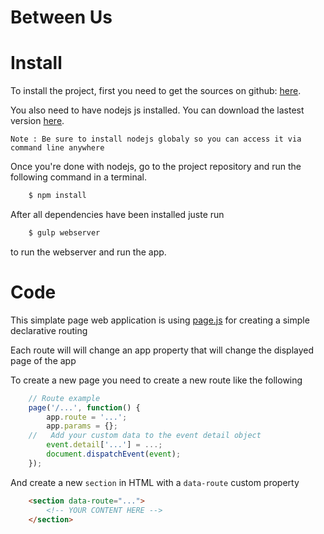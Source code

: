 # Between Us

# Install
To install the project, first you need to get the sources on github: [here](https://github.com/ESGIDIW-22/mybesthotel).

You also need to have nodejs js installed. You can download the lastest version [here](https://nodejs.org/en/download/).

`Note : Be sure to install nodejs globaly so you can access it via command line anywhere`

Once you're done with nodejs, go to the project repository and run the following command in a terminal.
```bash
    $ npm install
```

After all dependencies have been installed juste run

```bash
    $ gulp webserver
```

to run the webserver and run the app.

# Code

This simplate page web application is using [page.js](https://visionmedia.github.io/page.js/) for creating a simple declarative routing

Each route will will change an app property that will change the displayed page of the app

To create a new page you need to create  a new route like the following

```javascript
    // Route example
    page('/...', function() {
        app.route = '...';
        app.params = {};
    //   Add your custom data to the event detail object
        event.detail['...'] = ...;
        document.dispatchEvent(event);
    });
```

And create a new `section` in HTML with a `data-route` custom property

```html
    <section data-route="...">
        <!-- YOUR CONTENT HERE -->
    </section>
```